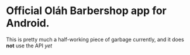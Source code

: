 # Official Oláh Barbershop app for Android.

This is pretty much a half-working piece of garbage currently, and it does **not** use the API *yet*
